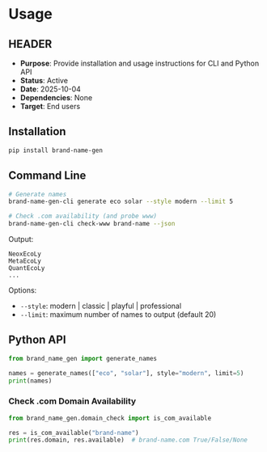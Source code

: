 # Usage

## HEADER
- **Purpose**: Provide installation and usage instructions for CLI and Python API
- **Status**: Active
- **Date**: 2025-10-04
- **Dependencies**: None
- **Target**: End users

## Installation
```bash
pip install brand-name-gen
```

## Command Line
```bash
# Generate names
brand-name-gen-cli generate eco solar --style modern --limit 5

# Check .com availability (and probe www)
brand-name-gen-cli check-www brand-name --json
```

Output:
```
NeoxEcoLy
MetaEcoLy
QuantEcoLy
...
```

Options:
- `--style`: modern | classic | playful | professional
- `--limit`: maximum number of names to output (default 20)

## Python API
```python
from brand_name_gen import generate_names

names = generate_names(["eco", "solar"], style="modern", limit=5)
print(names)
```

### Check .com Domain Availability
```python
from brand_name_gen.domain_check import is_com_available

res = is_com_available("brand-name")
print(res.domain, res.available)  # brand-name.com True/False/None
```
